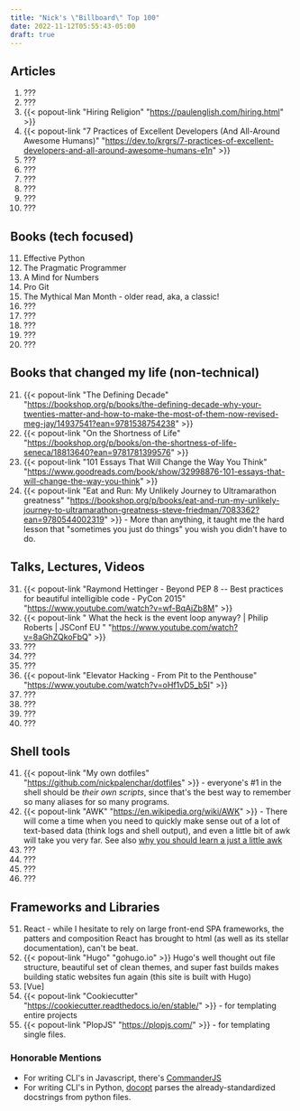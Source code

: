 ```yaml
---
title: "Nick's \"Billboard\" Top 100"
date: 2022-11-12T05:55:43-05:00
draft: true
---
```


## Articles

1. ???
2. ???
3. {{< popout-link "Hiring Religion" "https://paulenglish.com/hiring.html" >}}
4. {{< popout-link "7 Practices of Excellent Developers (And All-Around Awesome Humans)" "https://dev.to/krgrs/7-practices-of-excellent-developers-and-all-around-awesome-humans-e1n" >}}
5. ???
6. ???
7. ???
8. ???
9. ???
10. ???

## Books (tech focused)
11. Effective Python
1. The Pragmatic Programmer
1. A Mind for Numbers
1. Pro Git
1. The Mythical Man Month - older read, aka, a classic!
1. ???
1. ???
1. ???
1. ???
1. ???

## Books that changed my life (non-technical)
21. {{< popout-link "The Defining Decade" "https://bookshop.org/p/books/the-defining-decade-why-your-twenties-matter-and-how-to-make-the-most-of-them-now-revised-meg-jay/14937541?ean=9781538754238" >}}
1. {{< popout-link "On the Shortness of Life" "https://bookshop.org/p/books/on-the-shortness-of-life-seneca/18813640?ean=9781781399576" >}}
1. {{< popout-link "101 Essays That Will Change the Way You Think" "https://www.goodreads.com/book/show/32998876-101-essays-that-will-change-the-way-you-think" >}}
1. {{< popout-link "Eat and Run: My Unlikely Journey to Ultramarathon greatness" "https://bookshop.org/p/books/eat-and-run-my-unlikely-journey-to-ultramarathon-greatness-steve-friedman/7083362?ean=9780544002319" >}} - More than anything, it taught me the hard lesson that "sometimes you just do things" you wish you didn't have to do.

## Talks, Lectures, Videos

31. {{< popout-link "Raymond Hettinger - Beyond PEP 8 -- Best practices for beautiful intelligible code - PyCon 2015" "https://www.youtube.com/watch?v=wf-BqAjZb8M" >}}
1. {{< popout-link " What the heck is the event loop anyway? | Philip Roberts | JSConf EU " "https://www.youtube.com/watch?v=8aGhZQkoFbQ" >}}
1. ???
1. ???
1. ???
1. {{< popout-link "Elevator Hacking - From Pit to the Penthouse" "https://www.youtube.com/watch?v=oHf1vD5_b5I" >}}
1. ???
1. ???
1. ???
1. ???

## Shell tools
41. {{< popout-link "My own dotfiles" "https://github.com/nickpalenchar/dotfiles" >}} - everyone's #1 in the shell should be _their own scripts_, since that's the best way to remember so many aliases for so many programs.
1. {{< popout-link "AWK" "https://en.wikipedia.org/wiki/AWK" >}} - There will come a time when you need to quickly make sense out of a lot
of text-based data (think logs and shell output), and even a little bit of awk will take you very far. See also [why you should learn a just a little awk](https://gregable.com/2010/09/why-you-should-know-just-little-awk.html)
1. ???
1. ???
1. ???
1. ???
## Frameworks and Libraries

51. React - while I hesitate to rely on large front-end SPA frameworks, the patters and composition React has
brought to html (as well as its stellar documentation), can't be beat.
1. {{< popout-link "Hugo" "gohugo.io" >}} Hugo's well thought out file structure, beautiful set of clean themes, and super fast builds
makes building static websites fun again (this site is built with Hugo)
1. [Vue]
1. {{< popout-link "Cookiecutter" "https://cookiecutter.readthedocs.io/en/stable/" >}} - for templating entire projects
1. {{< popout-link "PlopJS" "https://plopjs.com/" >}} - for templating single files.

### Honorable Mentions

- For writing CLI's in Javascript, there's [CommanderJS](https://github.com/tj/commander.js)
- For writing CLI's in Python, [docopt](https://pypi.org/project/docopt/) parses the already-standardized
docstrings from python files.

